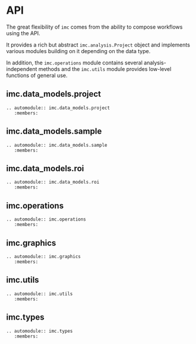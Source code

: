 # API

The great flexibility of `imc` comes from the ability to compose workflows using the API.

It provides a rich but abstract `imc.analysis.Project` object and implements various modules building on it depending on the data type.

In addition, the `imc.operations` module contains several analysis-independent methods and the `imc.utils` module provides low-level functions of general use.

## imc.data_models.project
```{eval-rst}
.. automodule:: imc.data_models.project
   :members:
```

## imc.data_models.sample
```{eval-rst}
.. automodule:: imc.data_models.sample
   :members:
```

## imc.data_models.roi
```{eval-rst}
.. automodule:: imc.data_models.roi
   :members:
```

## imc.operations
```{eval-rst}
.. automodule:: imc.operations
   :members:
```

## imc.graphics
```{eval-rst}
.. automodule:: imc.graphics
   :members:
```

## imc.utils
```{eval-rst}
.. automodule:: imc.utils
   :members:
```

## imc.types
```{eval-rst}
.. automodule:: imc.types
   :members:
```